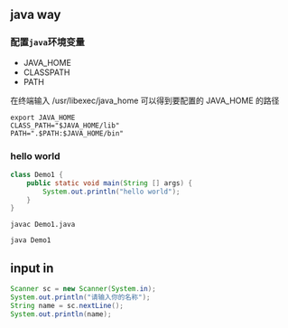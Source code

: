 ## java way

### 配置`java`环境变量

- JAVA_HOME
- CLASSPATH
- PATH

在终端输入  /usr/libexec/java_home  可以得到要配置的 JAVA_HOME 的路径

```
export JAVA_HOME
CLASS_PATH="$JAVA_HOME/lib"
PATH=".$PATH:$JAVA_HOME/bin"
```

### hello world

```java
class Demo1 {
    public static void main(String [] args) {
        System.out.println("hello world");
    }
}
```

```
javac Demo1.java

java Demo1
```

## input in

```java
Scanner sc = new Scanner(System.in);
System.out.println("请输入你的名称");
String name = sc.nextLine();
System.out.println(name);
```


